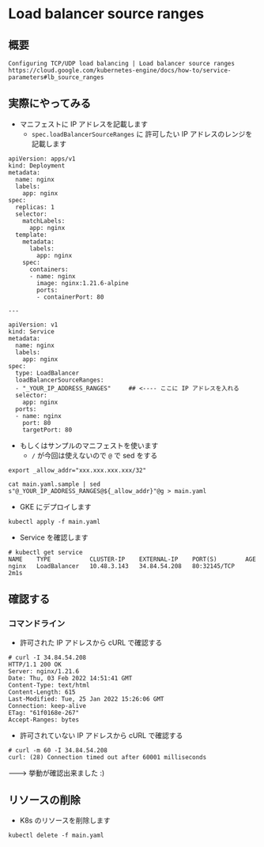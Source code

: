 # Load balancer source ranges

## 概要

```
Configuring TCP/UDP load balancing | Load balancer source ranges
https://cloud.google.com/kubernetes-engine/docs/how-to/service-parameters#lb_source_ranges
```

## 実際にやってみる

+ マニフェストに IP アドレスを記載します
  + `spec.loadBalancerSourceRanges` に 許可したい IP アドレスのレンジを記載します

```
apiVersion: apps/v1
kind: Deployment
metadata:
  name: nginx
  labels:
    app: nginx
spec:
  replicas: 1
  selector:
    matchLabels:
      app: nginx
  template:
    metadata:
      labels:
        app: nginx
    spec:
      containers:
      - name: nginx
        image: nginx:1.21.6-alpine
        ports:
        - containerPort: 80

---

apiVersion: v1
kind: Service
metadata:
  name: nginx
  labels:
    app: nginx
spec:
  type: LoadBalancer
  loadBalancerSourceRanges:
  - "_YOUR_IP_ADDRESS_RANGES"     ## <---- ここに IP アドレスを入れる
  selector:
    app: nginx
  ports:
  - name: nginx
    port: 80
    targetPort: 80

```

+ もしくはサンプルのマニフェストを使います
  + `/` が今回は使えないので `@` で sed をする

```
export _allow_addr="xxx.xxx.xxx.xxx/32"

cat main.yaml.sample | sed s"@_YOUR_IP_ADDRESS_RANGES@${_allow_addr}"@g > main.yaml
```

+ GKE にデプロイします

```
kubectl apply -f main.yaml
```

+ Service を確認します

```
# kubectl get service
NAME    TYPE           CLUSTER-IP    EXTERNAL-IP    PORT(S)        AGE
nginx   LoadBalancer   10.48.3.143   34.84.54.208   80:32145/TCP   2m1s
```
## 確認する

### コマンドライン

+ 許可された IP アドレスから cURL で確認する

```
# curl -I 34.84.54.208
HTTP/1.1 200 OK
Server: nginx/1.21.6
Date: Thu, 03 Feb 2022 14:51:41 GMT
Content-Type: text/html
Content-Length: 615
Last-Modified: Tue, 25 Jan 2022 15:26:06 GMT
Connection: keep-alive
ETag: "61f0168e-267"
Accept-Ranges: bytes
```

+ 許可されていない IP アドレスから cURL で確認する

```
# curl -m 60 -I 34.84.54.208
curl: (28) Connection timed out after 60001 milliseconds
```

---> 挙動が確認出来ました :)

## リソースの削除

+ K8s のリソースを削除します

```
kubectl delete -f main.yaml
```

